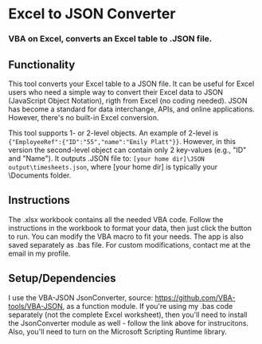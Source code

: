 # Excel to JSON Converter
### VBA on Excel, converts an Excel table to .JSON file.

## Functionality
This tool converts your Excel table to a JSON file. 
It can be useful for Excel users who need a simple way to convert their Excel data to JSON (JavaScript Object Notation), rigth from Excel (no coding needed). 
JSON has become a standard for data interchange, APIs, and online applications. However, there's no built-in Excel conversion. 

This tool supports 1- or 2-level objects. An example of 2-level is `{"EmployeeRef":{"ID":"55","name":"Emily Platt"}}`.
However, in this version the second-level object can contain only 2 key-values (e.g., "ID" and "Name"). 
It outputs .JSON file to: `[your home dir]\JSON output\timesheets.json`, where [your home dir] is typically your \Documents folder.

## Instructions
The .xlsx workbook contains all the needed VBA code. Follow the instructions in the workbook to format your data, then just click the button to run. 
You can modify the VBA macro to fit your needs. 
The app is also saved separately as .bas file. For custom modifications, contact me at the email in my profile.

## Setup/Dependencies
I use the VBA-JSON JsonConverter, source: https://github.com/VBA-tools/VBA-JSON, as a function module.
If you're using my .bas code separately (not the complete Excel worksheet), then you'll need to install the JsonConverter module as well - follow the link above for instrucitons.
Also, you'll need to turn on the Microsoft Scripting Runtime library. 
